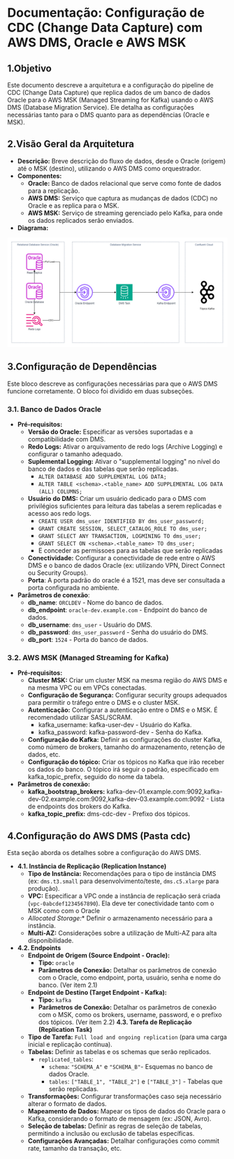 # Documentação: Configuração de CDC (Change Data Capture) com AWS DMS, Oracle e AWS MSK

## 1.Objetivo

Este documento descreve a arquitetura e a configuração do pipeline de CDC (Change Data Capture) que replica dados de um banco de dados Oracle para o AWS MSK (Managed Streaming for Kafka) usando o AWS DMS (Database Migration Service). Ele detalha as configurações necessárias tanto para o DMS quanto para as dependências (Oracle e MSK).

## 2.Visão Geral da Arquitetura

- **Descrição:** Breve descrição do fluxo de dados, desde o Oracle (origem) até o MSK (destino), utilizando o AWS DMS como orquestrador.
- **Componentes:**
    - **Oracle:** Banco de dados relacional que serve como fonte de dados para a replicação.
    - **AWS DMS:** Serviço que captura as mudanças de dados (CDC) no Oracle e as replica para o MSK.
    - **AWS MSK:** Serviço de streaming gerenciado pelo Kafka, para onde os dados replicados serão enviados.
- **Diagrama:**

![Arquitetura](imgs/arquitetura-cdc-dms-oracle-kafka.png)

## 3.Configuração de Dependências
Este bloco descreve as configurações necessárias para que o AWS DMS funcione corretamente. O bloco foi dividido em duas subseções.

### 3.1. Banco de Dados Oracle

- **Pré-requisitos:**
    - **Versão do Oracle:** Especificar as versões suportadas e a compatibilidade com DMS.
    - **Redo Logs:** Ativar o arquivamento de redo logs (Archive Logging) e configurar o tamanho adequado.
    - **Suplemental Logging:** Ativar o "supplemental logging" no nível do banco de dados e das tabelas que serão replicadas.
        - `ALTER DATABASE ADD SUPPLEMENTAL LOG DATA;`
        - `ALTER TABLE <schema>.<table_name> ADD SUPPLEMENTAL LOG DATA (ALL) COLUMNS;`
    - **Usuário do DMS:** Criar um usuário dedicado para o DMS com privilégios suficientes para leitura das tabelas a serem replicadas e acesso aos redo logs.
        - `CREATE USER dms_user IDENTIFIED BY dms_user_password;`
        - `GRANT CREATE SESSION, SELECT_CATALOG_ROLE TO dms_user;`
        - `GRANT SELECT ANY TRANSACTION, LOGMINING TO dms_user;`
        - `GRANT SELECT ON <schema>.<table_name> TO dms_user;`
        - E conceder as permissoes para as tabelas que serão replicadas
    - **Conectividade:**  Configurar a conectividade de rede entre o AWS DMS e o banco de dados Oracle (ex: utilizando VPN, Direct Connect ou Security Groups).
    - **Porta**: A porta padrão do oracle é a 1521, mas deve ser consultada a porta configurada no ambiente.
- **Parâmetros de conexão**:
    - **db_name**: `ORCLDEV` - Nome do banco de dados.
    - **db_endpoint**: `oracle-dev.example.com` - Endpoint do banco de dados.
    - **db_username**: `dms_user` - Usuário do DMS.
    - **db_password**: `dms_user_password` - Senha do usuário do DMS.
    - **db_port**: `1524` - Porta do banco de dados.

### 3.2. AWS MSK (Managed Streaming for Kafka)
- **Pré-requisitos:**
    - **Cluster MSK:** Criar um cluster MSK na mesma região do AWS DMS e na mesma VPC ou em VPCs conectadas.
    - **Configuração de Segurança:** Configurar security groups adequados para permitir o tráfego entre o DMS e o cluster MSK.
    - **Autenticação:** Configurar a autenticação entre o DMS e o MSK. É recomendado utilizar SASL/SCRAM.
        - kafka_username: kafka-user-dev - Usuário do Kafka.
        - kafka_password: kafka-password-dev - Senha do Kafka.
    - **Configuração do Kafka:** Definir as configurações do cluster Kafka, como número de brokers, tamanho do armazenamento, retenção de dados, etc.
    - **Configuração do tópico:** Criar os tópicos no Kafka que irão receber os dados do banco. O tópico irá seguir o padrão, especificado em kafka_topic_prefix, seguido do nome da tabela.
- **Parâmetros de conexão:**
    - **kafka_bootstrap_brokers:** kafka-dev-01.example.com:9092,kafka-dev-02.example.com:9092,kafka-dev-03.example.com:9092 - Lista de endpoints dos brokers do Kafka.
    - **kafka_topic_prefix:** dms-cdc-dev - Prefixo dos tópicos.

## 4.Configuração do AWS DMS (Pasta cdc)

Esta seção aborda os detalhes sobre a configuração do AWS DMS.

- **4.1. Instância de Replicação (Replication Instance)**
    - **Tipo de Instância:** Recomendações para o tipo de instância DMS (ex: `dms.t3.small` para desenvolvimento/teste, `dms.c5.xlarge` para produção).
    - **VPC:** Especificar a VPC onde a instância de replicação será criada (`vpc-0abcdef1234567890`). Ela deve ter conectividade tanto com o MSK como com o Oracle
    - *Allocated Storage:** Definir o armazenamento necessário para a instância.
    - **Multi-AZ:** Considerações sobre a utilização de Multi-AZ para alta disponibilidade.
- **4.2. Endpoints**
    - **Endpoint de Origem (Source Endpoint - Oracle):**
        - **Tipo:** `oracle`
        - **Parâmetros de Conexão:** Detalhar os parâmetros de conexão com o Oracle, como endpoint, porta, usuário, senha e nome do banco. (Ver item 2.1)
    - **Endpoint de Destino (Target Endpoint - Kafka):**
        - **Tipo:** `kafka`
        - **Parâmetros de Conexão:** Detalhar os parâmetros de conexão com o MSK, como os brokers, username, password, e o prefixo dos tópicos. (Ver item 2.2)
**4.3. Tarefa de Replicação (Replication Task)**
    - **Tipo de Tarefa:** `Full load and ongoing replication` (para uma carga inicial e replicação contínua).
    - **Tabelas:** Definir as tabelas e os schemas que serão replicados.
        - `replicated_tables`:
            - `schema`: `"SCHEMA_A"` e `"SCHEMA_B"`- Esquemas no banco de dados Oracle.
            - `tables`: `["TABLE_1", "TABLE_2"]` e `["TABLE_3"]` - Tabelas que serão replicadas.
    - **Transformações:**  Configurar transformações caso seja necessário alterar o formato de dados.
    - **Mapeamento de Dados:** Mapear os tipos de dados do Oracle para o Kafka, considerando o formato de mensagem (ex: JSON, Avro).
    - **Seleção de tabelas:** Definir as regras de seleção de tabelas, permitindo a inclusão ou exclusão de tabelas específicas.
    - **Configurações Avançadas:** Detalhar configurações como commit rate, tamanho da transação, etc.
